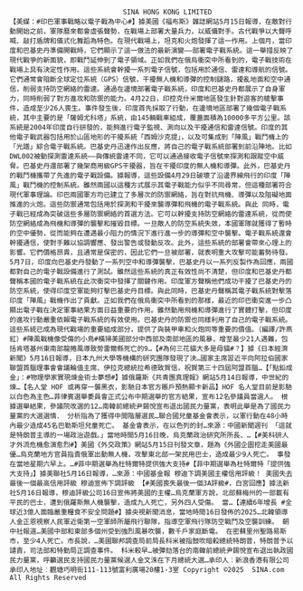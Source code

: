 
								SINA HONG KONG LIMITED							【美媒：#印巴軍事戰略以電子戰為中心#】據美國《福布斯》雜誌網站5月15日報導，在敵對行動開始之前，軍隊曆來都會虛張聲勢，在戰場上部署大量兵力，以威懾對手。古代戰爭以大聲呼喊、敲打盾牌和儀式化舞蹈為特色。在現代戰場上，坦克和火炮發揮了這一作用。上個月，當印度和巴基史丹準備開戰時，它們顯示了這一做法的最新演變——部署電子戰系統。這一舉措反映了現代戰爭的新面貌，即戰鬥延伸到了電子領域。正如我們在俄烏衝突中所看到的，電子戰技術在戰場上具有決定性作用。這些系統會幹擾一系列電子信號，包括用於通信、雷達和導航的信號。它們通常會阻斷全球定位系統（GPS）信號，干擾無人機和導彈的控制鏈路，擾亂地面和空中通信，削弱支持防空網絡的雷達。通過在邊境部署電子戰系統，印度和巴基史丹都展示了自身軍力，同時削弱了對方進攻和防禦的能力。4月22日，印控克什米爾地區發生針對遊客的槍擊事件，造成至少26人喪生。事件發生後，印度首先採取了行動，在邊境地區部署了幾個電子戰系統，其中主要的是「薩姆尤科塔」系統，由145輛戰車組成，覆蓋面積為10000多平方公里。該系統是2004年印度自行研發的，能夠進行電子監視、測向以及干擾通信和雷達信號。印度的其他電子戰武器包括用於山區地形的干擾系統「西姆沙克提」，以及可集成到「陣風」戰鬥機上的「光譜」綜合電子戰系統。巴基史丹迅速作出反應，將自己的電子戰系統部署到前沿陣地。比如DWL002被動探測雷達系統——與傳統雷達不同，它可以通過接收電子信號來探測和跟蹤空中威脅。巴基史丹還部署了幾架商用級GPS干擾器，旨在干擾印度的無人機和導彈。此外，巴基史丹的戰鬥機攜帶了先進的電子戰設備。據報導，這些設備4月29日破壞了沿邊界線飛行的印度「陣風」戰鬥機的控制系統。雖然兩國以這種方式展示其電子戰能力似乎不同尋常，但這種部署符合現代軍事理論。印巴兩國軍方均已建立了多層次的防禦網絡，旨在對抗飛機、導彈以及阻礙地面推進的火炮。這些防禦通常包括用於探測和干擾來襲導彈和飛機的電子戰系統。與此 同時，電子戰已經成為突破這些多層防禦網絡的首選方法。它可以幹擾支持防空網絡的雷達系統，從而使防空網絡成為飛機和導彈的襲擊和摧毀目標。一旦敵人的防空系統失效，本國軍隊就獲得了暫時的空中優勢，從而能夠在遭遇最小阻力的情況下進行進一步的導彈和空中襲擊。電子戰系統還會幹擾通信，使對手難以協調響應、發出警告或發動反攻。此外，這些系統的部署會帶來心理上的影響。它們價格昂貴，且通常是保密的，因此它們一旦被部署，就表明重大攻擊可能蓄勢待發。5月7日，印度向巴基史丹發動了一系列空中和導彈襲擊，巴基史丹以一系列反製作為回應，兩國都對自己的電子戰設備進行了測試。雖然這些系統的真正有效性尚不清楚，但印度和巴基史丹都聲稱本國的電子戰系統在此次衝突中發揮了關鍵作用。印度軍方聲稱他們成功干擾了巴基史丹的防空系統，使得印度空軍能夠打擊巴基史丹目標。與此同時，巴基史丹聲稱其電子戰系統對擊落印度「陣風」戰機作出了貢獻。正如我們在俄烏衝突中所看到的那樣，最近的印巴衝突進一步凸顯出電子戰在決定軍事結果方面日益重要的作用。雖然動用飛機和導彈進行了實體打擊，但印度的進攻行動嚴重依賴電子戰系統的有效使用。巴基史丹的防禦也同樣利用了自己的電子戰系統。這些系統已成為現代戰場的重要組成部分，提供了與裝甲車和火炮同等重要的價值。（編譯/許燕紅）#陣風戰機像受傷的小鳥#橫掃美國部分中西部及南部地區的風暴，增至最少21人遇難，包括肯塔基州東南部龍捲風導致勞雷爾縣死亡的9…【#為何三花貓大多是母貓#？】據《日本經濟新聞》5月16日報導，日本九州大學等機構的研究團隊發現了決…國家主席習近平向阿拉伯國家聯盟首腦理事會會議輪值主席、伊拉克總統拉希德致賀信，祝賀第三十四屆阿盟首腦…【「點鉛成金」：#物理學家實現煉金術士夢想#】據俄羅斯《共青團真理報》網站5月14日報導，中世紀的煉…【名人堂 HOF 或再穿一襲黑衣，影馳日本官方賬戶預熱顯卡新品】HOF 名人堂目前是影馳以白色為主色…菲律賓選舉委員會正式公布中期選舉的官方結果，宣布12名參議員當選人。 根據選舉結果，參議院改選的12…南韓前總統尹錫悅宣布退出國民力量黨，表明此舉是為了國民力量黨的大選選情． 分析指為了獲得中間階層選民…聯合國兒童基金會表示，以軍行動在48小時內最少造成45名巴勒斯坦兒童死亡。 基金會表示，在以色列的封…來源：中國新聞週刊 「這就是特朗普主導的一場政治遊戲。」當地時間5月16日晚，烏克蘭政治研究所所長、…【#美科研人才外流危機愈演愈烈#】美國《外交政策》網站5月15日刊發文章，題為《外國企圖挖走美國最優…烏克蘭地方官員指責俄軍出動無人機，攻擊東北部一架民用巴士，造成最少9人死亡。 事發在當地星期六早上。…#菲中期選舉為杜特爾特提供強大支持#【菲中期選舉為杜特爾特「提供強大支持」】據美聯社5月16日報導，…來源：中國基金報 穆迪下調美國主權信用評級！ 美國失去最後一個最高信用評級 穆迪宣佈下調評級 【#美國喪失最後一個3A評級#，白宮回應】據法新社5月16日報導，穆迪評級公司16日宣佈將美國的主權…烏克蘭軍方說，北部蘇梅州的一部載有平民的巴士，遭到俄羅斯無人機襲擊，造成九人死亡，另外四人受傷。 當…【連續6年增長 #全球近3億人面臨嚴重糧食不安全問題#】據央視新聞消息，當地時間16日發佈的2025…北韓領導人金正恩視察人民軍近衛第一空軍師所屬飛行聯隊，指導空軍飛行隊防空戰鬥及空襲訓練。 朝中社報道…美國中部和東部多個州受到強烈風暴吹襲，數千戶家庭斷電。 在密蘇里州聖路易斯市，至少4人死亡。市長說，…美國聯邦調查局前局長科米被指鼓吹暗殺總統特朗普，特朗普予以譴責，司法部和特勤局正調查事件。 科米較早…被彈劾落台的南韓前總統尹錫悅宣布退出執政國民力量黨，呼籲選民支持國民力量黨候選人金文洙在下月總統大選…承印人︰新浪香港有限公司承印人地址︰觀塘巧明街111-113號富利廣場20樓1-3室 Copyright ©2025  SINA.com All Rights Reserved